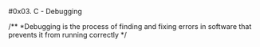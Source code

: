 #0x03. C - Debugging

/**
*Debugging is the process of finding and fixing errors in software that prevents it from running correctly
*/

